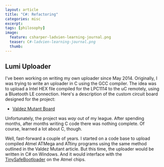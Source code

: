 ```yaml
---
layout: article
title: "C#: Refactoring"
categories: misc
excerpt:
tags: [philosophy]
image:
  feature: csharper-ladvien-learning-journal.png
  teaser: C#-ladvien-learning-journal.png
  thumb:
---
```


## Lumi Uploader

I've been working on writing my own uploader since May 2014.  Originally, I was trying to write an uploader in C using the GCC compiler.  The idea was to upload a Intel HEX file compiled for the LPC1114 to the uC remotely, using a Bluetooth LE connection.  Here's a description of the custom circuit board designed for the project:

* [Valdez Mutant Board](http://ladvien.github.io/robots/valdez-mutant-board/)

Unfortunately, the project was _way_ out of my league.  After spending months, after months writing C code there was nothing complete.  Of course, learned a lot about C, though.

Well, fast-forward a couple of years.  I started on a code base to upload compiled Atmel ATMega and ATtiny programs using the same method outlined in the Valdez Mutant article.  But this time, the uploader would be written in C# on Windows.  And it would interface with the [TinySafeBootloader]() on the Atmel chips.
